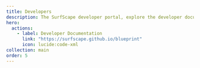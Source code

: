 ```yaml
---
title: Developers
description: The SurfScape developer portal, explore the developer documentation and whitepapers
hero:
  actions:
    - label: Developer Documentation
      link: "https://surfscape.github.io/blueprint"
      icon: lucide:code-xml
collection: main
order: 5
---
```

